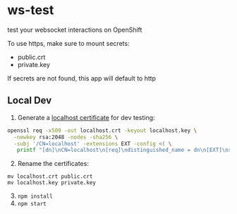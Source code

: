 # ws-test

test your websocket interactions on OpenShift

To use https, make sure to mount secrets:

 * public.crt 
 * private.key

If secrets are not found, this app will default to http

## Local Dev

1. Generate a [localhost certificate](https://letsencrypt.org/docs/certificates-for-localhost/) for dev testing:
```bash
openssl req -x509 -out localhost.crt -keyout localhost.key \
  -newkey rsa:2048 -nodes -sha256 \
  -subj '/CN=localhost' -extensions EXT -config <( \
   printf "[dn]\nCN=localhost\n[req]\ndistinguished_name = dn\n[EXT]\nsubjectAltName=DNS:localhost\nkeyUsage=digitalSignature\nextendedKeyUsage=serverAuth")
```
2. Rename the certificates:
```
mv localhost.crt public.crt
mv localhost.key private.key
```
3. `npm install`
4. `npm start`
